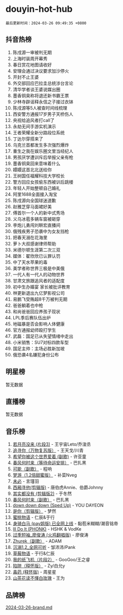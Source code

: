# douyin-hot-hub

`最后更新时间：2024-03-26 09:49:35 +0800`

## 抖音热榜

1. 陈戌源一审被判无期
1. 上海时装周开幕秀
1. 春日赏花地图请收好
1. 安理会通过决议要求加沙停火
1. 开封不止王婆
1. 外交部回应巴拉圭总统涉台言论
1. 清华学者谈王婆说媒出圈
1. 墨香铜臭称将退还新书霸王票
1. 少林寺辟谣释永信之子接过衣钵
1. 陈戌源等5人被查时间线梳理
1. 西安警方通报17岁男子天桥伤人
1. 央视给追风者打call了
1. 永劫无间手游实机演示
1. 王者荣耀全新分路段位系统
1. 丁达尔穿搭来了
1. 乌克兰首都发生多次强烈爆炸
1. 重生之我在娱乐圈文里当经纪人
1. 男孩厌学遭训斥后举报父亲有枪
1. 墨香铜臭回来意味着什么
1. 嬛嬛这首北北送给你
1. 王树国任福耀科技大学校长
1. 警方回应女孩偷东西被训后跳楼
1. 年轻人开始整顿自己婚礼
1. 阿里1688全面接入淘宝
1. 陈戌源向全国球迷道歉
1. 赵雅芝穿马面裙好美
1. 傅首尔一个人的新中式秀场
1. 义乌冰雹多辆车窗被砸穿
1. 李炮儿勇闯刘畊宏直播间
1. 俄残疾男子恐袭中为女友挡枪
1. 把春天溺在花海里
1. 萝卜大叔感谢律师帮助
1. 米德尔顿生涯第二次三双
1. 媒体：翟欣欣已认罪认罚
1. 中了天水苹果的毒
1. 美学者称世界三极是中美俄
1. 一代人有一代人的动物世界
1. 甘肃文旅跟追风者的适配度
1. 初中生办婚宴 家长被批评教育
1. 林更新退出九亿梦影视公司
1. 易鹏飞受贿超8千万被判无期
1. 爸爸躺着也中枪
1. 和尚爸爸回应养孩子现状
1. LPL季后赛队伍出炉
1. 地磁暴是否会影响人体健康
1. 官方通报幼师殴打学生
1. 武磊：国足已从失望情绪中走出
1. 小米销售：SU7对标四款车型
1. 国足主帅：主场必胜新加坡
1. 俄恐袭4名嫌犯身份公布

## 明星榜

暂无数据

## 直播榜

暂无数据

## 音乐榜

1. [若月亮没来 (片段3)](https://sf6-cdn-tos.douyinstatic.com/obj/tos-cn-ve-2774/okfyEUsGW1B1ovJi5JiN9IjvAT2lMwA054GoEB) - 王宇宙Leto/乔浚丞
1. [追寻你（万物复苏版）](https://sf5-hl-cdn-tos.douyinstatic.com/obj/tos-cn-ve-2774/oYeAZJsbjIDit9APmBg8u6uDUQnHmoCf3gbo74) - 王天戈/川青
1. [希望你被这个世界爱着 (副歌)](https://sf5-hl-cdn-tos.douyinstatic.com/obj/tos-cn-ve-2774/oUHCmWQfZlE3QQBKBeD8rCFLpJzPgCpImhsxMt) - 许亚童
1. [春风何时来（等待命运安排）](https://sf5-hl-cdn-tos.douyinstatic.com/obj/tos-cn-ve-2774/oICBNbD3gelMfB4WgiD1KI2jQtXZE2FgHLwtsl) - 巴扎黑
1. [可能（副歌）](https://sf5-hl-cdn-tos.douyinstatic.com/obj/tos-cn-ve-2774/cde1731888894259b333569393c2fb51) - 程响
1. [梦游（1.2倍甜蜜版）](https://sf5-hl-cdn-tos.douyinstatic.com/obj/tos-cn-ve-2774/o4gyAUm8hwufoEABmwVIiQtHsFuGzAEEWtNMzo) - 补菜Nveg
1. [未必](https://sf5-hl-cdn-tos.douyinstatic.com/obj/tos-cn-ve-2774/ogntQMFnKQDZUgTCYuJgfLEtleYZZFxBQqhhFB) - 言瑾羽
1. [西厢寻他(剪辑版)](https://sf5-hl-cdn-tos.douyinstatic.com/obj/tos-cn-ve-2774/oUsAVfAQKlRNxEv5qxvIB8o5qmIWUcXbzJKJhw) - 唐伯虎Annie、伯爵Johnny
1. [其实都没有 (剪辑版2)](https://sf5-hl-cdn-tos.douyinstatic.com/obj/tos-cn-ve-2774/oEBNQenHZtBhxYjGgUDQk0BCHTigQafgFlbQ7k) - 于冬然
1. [春风何时来（副歌）](https://sf6-cdn-tos.douyinstatic.com/obj/tos-cn-ve-2774/ow7tbAiAWI2giBUrmu0hMMh3UYP3ZXdbDYiXd) - 巴扎黑
1. [down down down (Sped Up)](https://sf5-hl-cdn-tos.douyinstatic.com/obj/tos-cn-ve-2774/ow80iABiXIO9DsFwK6WeZKMaJRi3BPJAotDy8m) - YOU DAYEON
1. [是你（剪辑版）](https://sf3-cdn-tos.douyinstatic.com/obj/tos-cn-ve-2774/46019dae783c4c969944217fe1cfafc4) - 梦然
1. [蜜桃物语](https://sf6-cdn-tos.douyinstatic.com/obj/tos-cn-ve-2774/oIhOSCZtIACtYU4XQkngiW9kCBfVD1Fz9IYeqL) - 仁辰&于行
1. [身骑白马 (pay姐版) 已全网上线](https://sf6-cdn-tos.douyinstatic.com/obj/tos-cn-ve-2774/oQLO5ZgLsFkaDhdIIveF2zUCgfweY0gWaH4AQG) - 黏苞米糊糊/潮音铭帝
1. [lll Do lt (PHONK)](https://sf6-cdn-tos.douyinstatic.com/obj/tos-cn-ve-2774/osfNbddrZl4hIgEDk6kFftBDBJ1X8MZxH1QCOB) - HSHK & VodKe
1. [过季短袖_廖俊涛 (火鸡翻唱版)](https://sf5-hl-cdn-tos.douyinstatic.com/obj/tos-cn-ve-2774/ogQVJl0tRBKxQgZji7YClFEBrVDeHpPTWfCZbQ) - 廖俊涛
1. [Zhurek（副歌）](https://sf6-cdn-tos.douyinstatic.com/obj/tos-cn-ve-2774/ooQm8FBZQDlf0btEYgVpCcSCQfrdJGBEKZYBGS) - ADAM
1. [沉溺1.2_全网可听](https://sf5-hl-cdn-tos.douyinstatic.com/obj/tos-cn-ve-2774/ok2QoiBqsWAX9McZmWiI9gAB0EzwD4Xj6yfmtH) - 邹沛沛/Pank
1. [草莓物语](https://sf5-hl-cdn-tos.douyinstatic.com/obj/tos-cn-ve-2774/okynhJ7jEAIIZBfsLgYMEI8QC3WbQNN66RKzhT) - 于行&仁辰
1. [我的纸飞机（片段2）](https://sf3-cdn-tos.douyinstatic.com/obj/tos-cn-ve-2774/oM2ZrKcg2CD5AeRB2gkeXOFB1IxAGJdZPazYHf) - GooGoo/王之睿
1. [陷阱（释怀版）](https://sf6-cdn-tos.douyinstatic.com/obj/tos-cn-ve-2774/oE8C21LeZrzKLDFfQYgMzx4GAIHageG5IzayY7) - Zy/白允y
1. [毒药 (释怀版)](https://sf3-cdn-tos.douyinstatic.com/obj/tos-cn-ve-2774/oYILMEAzspdZBIzy4frJNB8ZHPHWAhiwowd4Ad) - 周星星
1. [山茶花读不懂白玫瑰](https://sf5-hl-cdn-tos.douyinstatic.com/obj/tos-cn-ve-2774/osfn8B7DktrRHEPJgPCfDbw7QDQEkwC16BxZg9) - 王为

## 品牌榜

[2024-03-26-brand.md](2024-03-26-brand.md)
